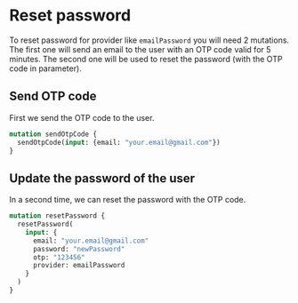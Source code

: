 # Reset password

To reset password for provider like `emailPassword` you will need 2 mutations. The first one will send an email to the user with an OTP code valid for 5 minutes. The second one will be used to reset the password (with the OTP code in parameter).

## Send OTP code

First we send the OTP code to the user.

```graphql
mutation sendOtpCode {
  sendOtpCode(input: {email: "your.email@gmail.com"})
}
```

## Update the password of the user

In a second time, we can reset the password with the OTP code.

```graphql
mutation resetPassword {
  resetPassword(
    input: {
      email: "your.email@gmail.com"
      password: "newPassword"
      otp: "123456"
      provider: emailPassword
    }
  )
}
```
